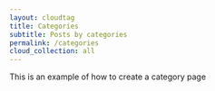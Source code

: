 ```yaml
---
layout: cloudtag
title: Categories
subtitle: Posts by categories
permalink: /categories
cloud_collection: all
---
```


This is an example of how to create a category page
